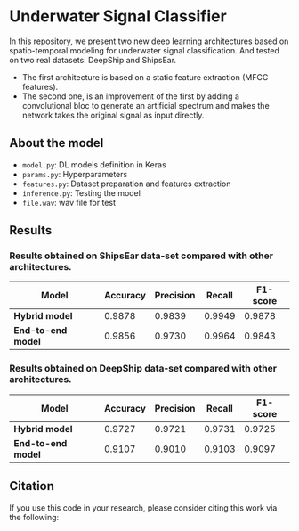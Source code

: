 # Underwater Signal Classifier
In this repository, we present two new deep learning architectures
based on spatio-temporal modeling for underwater signal classification.
And tested on two real datasets: DeepShip and ShipsEar.

* The first architecture is based on a static feature extraction (MFCC features).
* The second one, is an improvement of the first by adding a convolutional bloc to generate an artificial spectrum and makes the network takes the original signal as input directly.

## About the model
* `model.py`: DL models definition in Keras
* `params.py`: Hyperparameters
* `features.py`: Dataset preparation and features extraction
* `inference.py`: Testing the model
* `file.wav`: wav file for test

## Results

### Results obtained on ShipsEar data-set compared with other architectures.
| **Model**            | **Accuracy** | **Precision** | **Recall** | **F1-score** |
|----------------------|--------------|---------------|------------|--------------|
| **Hybrid model**     | 0.9878       | 0.9839        | 0.9949     | 0.9878       |
| **End-to-end model** | 0.9856       | 0.9730        | 0.9964     | 0.9843       |

### Results obtained on DeepShip data-set compared with other architectures.
| **Model**            | **Accuracy** | **Precision** | **Recall** | **F1-score** |
|----------------------|--------------|---------------|------------|--------------|
| **Hybrid model**     | 0.9727       | 0.9721        | 0.9731     | 0.9725       |
| **End-to-end model** | 0.9107       | 0.9010        | 0.9103     | 0.9097       |

## Citation
If you use this code in your research, please consider citing this work via the following:

[//]: # (Z. Alouani, Y. Hmamouche, B. El Khamlichi, A El Fallah Seghrouchni)